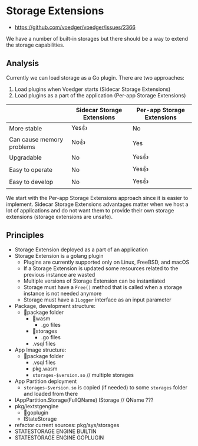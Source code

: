 # Storage Extensions

- https://github.com/voedger/voedger/issues/2366

We have a number of built-in storages but there should be a way to extend the storage capabilities.

## Analysis

Currently we can load storage as a Go plugin. There are two approaches:

1. Load plugins when Voedger starts (Sidecar Storage Extensions)
2. Load plugins as a part of the application (Per-app Storage Extensions)

| | Sidecar Storage Extensions| Per-app Storage Extensions|
|--------|--------|--------|
| More stable | Yes👍 | No |
| Can cause memory problems | No👍 | Yes |
| Upgradable| No| Yes👍|
| Easy to operate| No| Yes👍 |
| Easy to develop| No| Yes👍 |

We start with the Per-app Storage Extensions approach since it is easier to implement. Sidecar Storage Extensions advantages matter when we host a lot of applications and do not want them to provide their own storage extensions (storage extensions are unsafe).


## Principles

- Storage Extension deployed as a part of an application
- Storage Extension is a golang plugin
  - Plugins are currently supported only on Linux, FreeBSD, and macOS
  - If a Storage Extension is updated some resources related to the previous instance are wasted
  - Multiple versions of Storage Extension can be instantiated
  - Storage must have a `Free()` method that is called when a storage instance is not needed anymore
  - Storage must have a `ILogger` interface as an input parameter
- Package, development structure:
  - 📂package folder
    - 📂wasm
      - .go files
    - 📂storages
      - .go files
    - .vsql files
- App Image structure:
  - 📂package folder
     - .vsql files
     - pkg.wasm
     - `storages-$version.so` // multiple storages
- App Partition deployment
  - `storages-$version.so` is copied (if needed) to some `storages` folder and loaded from there
- IAppPartition.Storage(FullQName) IStorage // QName ???
- pkg/iextstgengine
  - 📂goplugin
  - IStateStorage
- refactor current sources: pkg/sys/storages
- STATESTORAGE ENGINE BUILTIN
- STATESTORAGE ENGINE GOPLUGIN